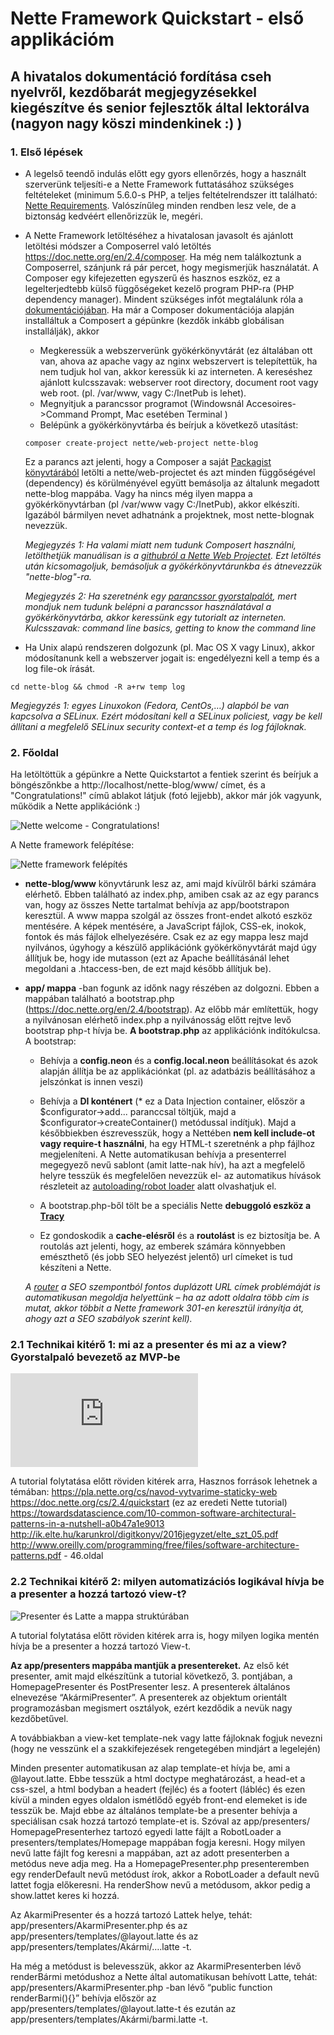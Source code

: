 	 	 	
# Nette Framework Quickstart - első applikációm
## A hivatalos dokumentáció fordítása cseh nyelvről, kezdőbarát megjegyzésekkel kiegészítve és senior fejlesztők által lektorálva (nagyon nagy köszi mindenkinek :) )

### 1. Első lépések

* A legelső teendő indulás előtt egy gyors ellenőrzés, hogy a használt szerverünk teljesíti-e a Nette Framework futtatásához szükséges feltételeket (minimum 5.6.0-s PHP, a teljes feltételrendszer itt található: [Nette Requirements](https://doc.nette.org/en/2.4/requirements). Valószínűleg minden rendben lesz vele, de a biztonság kedvéért ellenőrizzük le, megéri.
* A Nette Framework letöltéséhez a hivatalosan javasolt és ajánlott letöltési módszer a Composerrel való letöltés https://doc.nette.org/en/2.4/composer. Ha még nem találkoztunk a Composerrel, szánjunk rá pár percet, hogy megismerjük használatát. A Composer egy kifejezetten egyszerű és hasznos eszköz, ez a legelterjedtebb külső függőségeket kezelő program PHP-ra (PHP dependency manager). Mindent szükséges infót megtalálunk róla a [dokumentációjában]( https://getcomposer.org/doc/). Ha már a Composer dokumentációja alapján installáltuk a Composert a gépünkre (kezdők inkább globálisan installálják), akkor 
	* Megkeressük a webszerverünk gyökérkönyvtárát (ez általában ott van, ahova az apache vagy az nginx webszervert is telepítettük, ha nem tudjuk hol van, akkor keressük ki az interneten. A kereséshez ajánlott kulcsszavak: webserver root directory, document root vagy web root. (pl. /var/www, vagy C:/InetPub is lehet). 
	* Megnyitjuk a parancssor programot (Windowsnál Accesoires->Command Prompt, Mac esetében Terminal ) 
	* Belépünk a gyökérkönyvtárba és beírjuk a következő utasítást:

	`composer create-project nette/web-project nette-blog`

	Ez a parancs azt jelenti, hogy a Composer a saját [Packagist könyvtárából](https://packagist.org/packages/nette/web-project) letölti a nette/web-projectet és azt minden függőségével (dependency) és körülményével együtt bemásolja az általunk megadott nette-blog mappába. Vagy ha nincs még ilyen mappa a gyökérkönyvtárban (pl /var/www vagy C:/InetPub), akkor elkészíti. Igazából bármilyen nevet adhatnánk a projektnek, most nette-blognak nevezzük. 

	*Megjegyzés 1: Ha valami miatt nem tudunk Composert használni, letölthetjük manuálisan is a [githubról a Nette Web Projectet](https://github.com/nette/web-project/archive/preloaded.zip). Ezt letöltés után kicsomagoljuk, bemásoljuk a gyökérkönyvtárunkba és átnevezzük "nette-blog"-ra.* 

	*Megjegyzés 2: Ha szeretnénk egy [parancssor gyorstalpalót](https://lifehacker.com/5633909/who-needs-a-mouse-learn-to-use-the-command-line-for-almost-anything), mert mondjuk nem tudunk belépni a parancssor használatával a gyökérkönyvtárba, akkor keressünk egy tutorialt az interneten. Kulcsszavak: command line basics, getting to know the command line*

* Ha Unix alapú rendszeren dolgozunk (pl. Mac OS X vagy Linux), akkor módosítanunk kell a webszerver jogait is: engedélyezni kell a temp és a log file-ok írását.

```cd nette-blog && chmod -R a+rw temp log```

*Megjegyzés 1: egyes Linuxokon (Fedora, CentOs,…) alapból be van kapcsolva a SELinux. Ezért módosítani kell a SELinux policiest, vagy be kell állítani a megfelelő SELinux security context-et a temp és log fájloknak.*



### 2. Főoldal

Ha letöltöttük a gépünkre a Nette Quickstartot a fentiek szerint és beírjuk a böngészőnkbe a http://localhost/nette-blog/www/ címet, és a "Congratulations!" című ablakot látjuk (fotó lejjebb), akkor már jók vagyunk, működik a Nette applikációnk :)

![Nette welcome - Congratulations!](https://files.nette.org/git/doc-2.4/welcome-620.jpg)

A Nette framework felépítése:

![Nette framework felépítés](felepites.jpg)

* **nette-blog/www** könyvtárunk lesz az, ami majd kívülről bárki számára elérhető. Ebben található az index.php, amiben csak az az egy parancs van, hogy az összes Nette tartalmat behívja az app/bootstrapon keresztül. A www mappa szolgál az összes front-endet alkotó eszköz mentésére. A képek mentésére, a JavaScript fájlok, CSS-ek, inokok, fontok és más fájlok elhelyezésére. Csak ez az egy mappa lesz majd nyilvános, úgyhogy a készülő applikációnk gyökérkönyvtárát majd úgy állítjuk be, hogy ide mutasson (ezt az Apache beállításánál lehet megoldani a .htaccess-ben, de ezt majd később állítjuk be).

* **app/ mappa** -ban fogunk az időnk nagy részében az dolgozni. Ebben a mappában található a bootstrap.php (https://doc.nette.org/en/2.4/bootstrap). Az előbb már említettük, hogy a nyilvánosan elérhető index.php a nyilvánosság előtt rejtve levő bootstrap php-t hívja be. **A bootstrap.php** az applikációnk indítókulcsa. A bootstrap:
	
	* Behívja a **config.neon** és a **config.local.neon** 	beállításokat és azok alapján állítja be az applikációnkat 	(pl. az adatbázis beállításához a 	jelszónkat is innen veszi) 	
	
	* Behívja a **DI konténert** (* ez a Data 	Injection container, először a $configurator->add... paranccsal 	töltjük, majd a $configurator→createContainer() metódussal indítjuk). Majd a későbbiekben észrevesszük, hogy a 	Nettében **nem kell include-ot vagy require-t használni**, ha egy HTML-t szeretnénk a php fájlhoz megjeleníteni. A Nette automatikusan behívja a presenterrel megegyező nevű sablont (amit 	latte-nak hív), ha azt a megfelelő helyre tesszük és megfelelően nevezzük el- az automatikus hívások részleteit az [autoloading/robot loader](https://doc.nette.org/cs/2.4/robotloader) alatt olvashatjuk el. 		
	
	* A bootstrap.php-ből tölt be a speciális Nette **debuggoló eszköz a [Tracy](https://tracy.nette.org/cs/)** 	

	* Ez gondoskodik a **cache-elésről** és a **routolást** is ez biztosítja be. A routolás azt jelenti, hogy, az emberek számára könnyebben emészthető (és jobb SEO helyezést jelentő) url címeket is tud készíteni a Nette. 	
		
	*A [router](https://doc.nette.org/cs/2.4/routing) a SEO szempontból fontos duplázott URL címek 	problémáját is automatikusan megoldja helyettünk – ha az adott 	oldalra több cím is mutat, akkor többit a Nette framework 301-en keresztül irányítja át, ahogy azt a SEO szabályok szerint kell).*


### 2.1 Technikai kitérő 1: mi az a presenter és mi az a view? Gyorstalpaló bevezető az MVP-be

![Presenter és Latte a mappa struktúrában](http://www.oreilly.com/programming/free/files/software-architecture-patterns.pdf#46)

A tutorial folytatása előtt röviden kitérek arra,
Hasznos források lehetnek a témában:
https://pla.nette.org/cs/navod-vytvarime-staticky-web 
https://doc.nette.org/cs/2.4/quickstart (ez az eredeti Nette tutorial)
https://towardsdatascience.com/10-common-software-architectural-patterns-in-a-nutshell-a0b47a1e9013
http://ik.elte.hu/karunkrol/digitkonyv/2016jegyzet/elte_szt_05.pdf
http://www.oreilly.com/programming/free/files/software-architecture-patterns.pdf - 46.oldal



### 2.2 Technikai kitérő 2: milyen automatizációs logikával hívja be a presenter a hozzá tartozó view-t?

![Presenter és Latte a mappa struktúrában](presenter-latte.png)

A tutorial folytatása előtt röviden kitérek arra is, hogy milyen logika mentén hívja be a presenter a hozzá tartozó View-t.

**Az app/presenters mappába mantjük a presentereket.** Az első két presenter, amit majd elkészítünk a tutorial következő, 3. pontjában, a HomepagePresenter és PostPresenter lesz. A presenterek általános elnevezése “AkármiPresenter”. A presenterek az objektum orientált programozásban megismert osztályok, ezért kezdődik a nevük nagy kezdőbetűvel.


A továbbiakban a view-ket template-nek vagy latte fájloknak fogjuk nevezni (hogy ne vesszünk el a szakkifejezések rengetegében mindjárt a legelején)


Minden presenter automatikusan az alap template-et hívja be, ami a @layout.latte. Ebbe tesszük a html doctype meghatározást, a head-et a css-szel, a html bodyban a headert (fejléc) és a footert (lábléc) és ezen kívül a minden egyes oldalon ismétlődő egyéb front-end elemeket is ide tesszük be. Majd ebbe az általános template-be a presenter behívja a speciálisan csak hozzá tartozó template-et is. Szóval az app/presenters/ HomepagePresenterhez tartozó egyedi latte fájlt a RobotLoader a presenters/templates/Homepage mappában fogja keresni. Hogy milyen nevű latte fájlt fog keresni a mappában, azt az adott presenterben a metódus neve adja meg. Ha a HomepagePresenter.php presenteremben egy renderDefault nevű metódust írok, akkor a RobotLoader a default nevű lattet fogja előkeresni. Ha renderShow nevű a metódusom, akkor pedig a show.lattet keres ki hozzá.


	
Az AkarmiPresenter és a hozzá tartozó Lattek helye, tehát:
app/presenters/AkarmiPresenter.php és az app/presenters/templates/@layout.latte és az app/presenters/templates/Akármi/….latte -t.



Ha még a metódust is belevesszük, akkor az AkarmiPresenterben lévő renderBármi metódushoz a Nette által automatikusan behívott Latte, tehát:
app/presenters/AkarmiPresenter.php -ban lévő “public function renderBarmi(){}” behívja először az app/presenters/templates/@layout.latte-t és ezután az app/presenters/templates/Akármi/barmi.latte -t.


